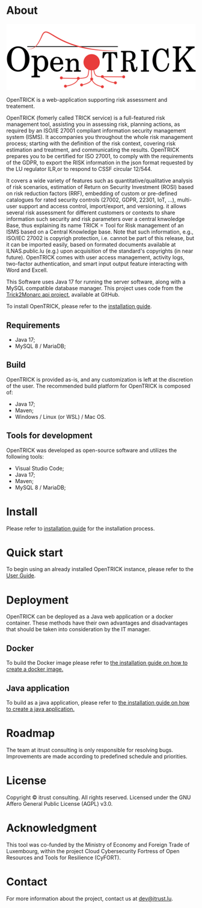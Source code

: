 # About

![OpenTRICK Logo](src/main/webapp/WEB-INF/static/images/brand.png)

OpenTRICK is a web-application supporting risk assessment and treatement.

OpenTRICK (fomerly called TRICK service) is a full-featured risk management tool, assisting you in assessing risk, planning actions, as required by an ISO/IE 27001 compliant information security management system (ISMS). It accompanies you throughout the whole risk management process; starting with the definition of the risk context, covering risk estimation and treatment, and communicating the results. OpenTRICK prepares you to be certified for ISO 27001, to comply with the requirements of the GDPR, to export the RISK information in the json format requested by the LU regulator ILR,or to respond to CSSF circular 12/544. 

It covers a wide variety of features such as quantitative/qualitative analysis of risk scenarios, estimation of Return on Security Investment (ROSI) based on risk reduction factors (RRF), embedding of custom or pre-defined catalogues for rated security controls (27002, GDPR, 22301, IoT, …), multi-user support and access control, import/export, and versioning. it allows several risk assessment for different customers or contexts to share information such security and risk parameters over a central knwoledge Base, thus explaining its name TRICK = Tool for Risk management of an ISMS based on a Central Knowledge base. Note that such information, e.g., ISO/IEC 27002 is copyrigh protection, i.e. cannot be part of this release, but it can be imported easily, based on formated documents available at ILNAS.public.lu (e.g.) upon acquisition of the standard's copyrights (in near future).
OpenTRICK comes with user access management, activity logs, two-factor authentication, and smart input output feature interacting with Word and Excell.

This Software uses Java 17 for running the server software, along with a MySQL compatible database manager. This project uses code from the [Trick2Monarc api project](https://github.com/itrust-consulting/Trick2MonarcApi), available at GitHub.

To install OpenTRICK, please refer to the [installation guide](#install).

## Requirements

- Java 17;
- MySQL 8 / MariaDB;

## Build

OpenTRICK is provided as-is, and any customization is left at the discretion of the user. 
The recommended build platform for OpenTRICK is composed of:

- Java 17;
- Maven;
- Windows / Linux (or WSL) / Mac OS.

## Tools for development

OpenTRICK was developed as open-source software and utilizes the following tools:

- Visual Studio Code;
- Java 17;
- Maven;
- MySQL 8 / MariaDB;

# Install

Please refer to [installation guide](docs/INSTALL.md) for the installation process.

# Quick start

To begin using an already installed OpenTRICK instance, please refer to the [User Guide](./src/main/webapp/WEB-INF/static/views/user-guide.html#creating-a-risk-analysis-using-trick-service).

# Deployment

OpenTRICK can be deployed as a Java web application or a docker container. These methods have their own advantages and disadvantages that should be taken into consideration by the IT manager.

## Docker

To build the Docker image please refer to [the installation guide on how to create a docker image.](docs/INSTALL.md#create-a-docker-image)

## Java application

To build as a java application, please refer to [the installation guide on how to create a java application.](docs/installation/deployment/java/README.md#java-application)

# Roadmap
The team at itrust consulting is only responsible for resolving bugs. 
Improvements are made according to predefined schedule and priorities.

# License

Copyright © itrust consulting. All rights reserved.
Licensed under the GNU Affero General Public License (AGPL) v3.0.

# Acknowledgment
This tool was co-funded by the Ministry of Economy and Foreign Trade of Luxembourg, within the project Cloud Cybersecurity Fortress of Open Resources and Tools for Resilience (CyFORT).

# Contact
For more information about the project, contact us at dev@itrust.lu.

